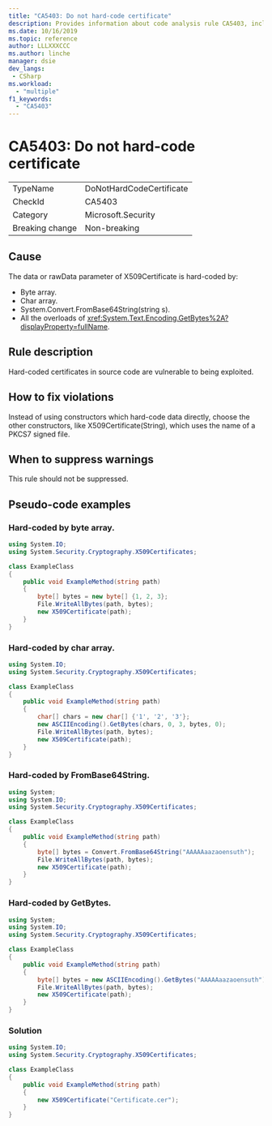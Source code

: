 ```yaml
---
title: "CA5403: Do not hard-code certificate"
description: Provides information about code analysis rule CA5403, including causes, how to fix violations, and when to suppress it.
ms.date: 10/16/2019
ms.topic: reference
author: LLLXXXCCC
ms.author: linche
manager: dsie
dev_langs:
 - CSharp
ms.workload:
  - "multiple"
f1_keywords:
  - "CA5403"
---
```

# CA5403: Do not hard-code certificate

|||
|-|-|
|TypeName|DoNotHardCodeCertificate|
|CheckId|CA5403|
|Category|Microsoft.Security|
|Breaking change|Non-breaking|

## Cause

The data or rawData parameter of X509Certificate is hard-coded by:
- Byte array.
- Char array.
- System.Convert.FromBase64String(string s).
- All the overloads of <xref:System.Text.Encoding.GetBytes%2A?displayProperty=fullName>.

## Rule description

Hard-coded certificates in source code are vulnerable to being exploited.

## How to fix violations

Instead of using constructors which hard-code data directly, choose the other constructors, like X509Certificate(String), which uses the name of a PKCS7 signed file.

## When to suppress warnings

This rule should not be suppressed.

## Pseudo-code examples

### Hard-coded by byte array.

```csharp
using System.IO;
using System.Security.Cryptography.X509Certificates;

class ExampleClass
{
    public void ExampleMethod(string path)
    {
        byte[] bytes = new byte[] {1, 2, 3};
        File.WriteAllBytes(path, bytes);
        new X509Certificate(path);
    }
}
```

### Hard-coded by char array.

```csharp
using System.IO;
using System.Security.Cryptography.X509Certificates;

class ExampleClass
{
    public void ExampleMethod(string path)
    {
        char[] chars = new char[] {'1', '2', '3'};
        new ASCIIEncoding().GetBytes(chars, 0, 3, bytes, 0);
        File.WriteAllBytes(path, bytes);
        new X509Certificate(path);
    }
}
```

### Hard-coded by FromBase64String.

```csharp
using System;
using System.IO;
using System.Security.Cryptography.X509Certificates;

class ExampleClass
{
    public void ExampleMethod(string path)
    {
        byte[] bytes = Convert.FromBase64String("AAAAAaazaoensuth");
        File.WriteAllBytes(path, bytes);
        new X509Certificate(path);
    }
}
```

### Hard-coded by GetBytes.

```csharp
using System;
using System.IO;
using System.Security.Cryptography.X509Certificates;

class ExampleClass
{
    public void ExampleMethod(string path)
    {
        byte[] bytes = new ASCIIEncoding().GetBytes("AAAAAaazaoensuth");
        File.WriteAllBytes(path, bytes);
        new X509Certificate(path);
    }
}
```

### Solution

```csharp
using System.IO;
using System.Security.Cryptography.X509Certificates;

class ExampleClass
{
    public void ExampleMethod(string path)
    {
        new X509Certificate("Certificate.cer");
    }
}
```
